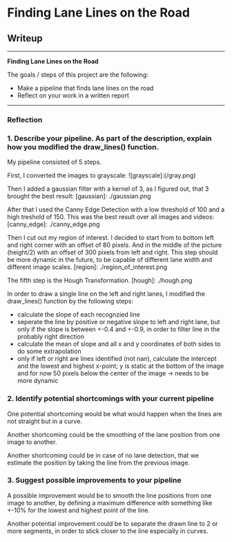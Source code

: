 # **Finding Lane Lines on the Road** 

## Writeup 

---

**Finding Lane Lines on the Road**

The goals / steps of this project are the following:
* Make a pipeline that finds lane lines on the road
* Reflect on your work in a written report

---

### Reflection

### 1. Describe your pipeline. As part of the description, explain how you modified the draw_lines() function.

My pipeline consisted of 5 steps. 

First, I converted the images to grayscale:
![grayscale]:(/gray.png)

Then I added a gaussian filter with a kernel of 3, as I figured out, that 3 brought the best result:
[gaussian]: ./gaussian.png

After that I used the Canny Edge Detection with a low threshold of 100 and a high treshold of 150. This was the best result over all images and videos:
[canny_edge]: ./canny_edge.png

Then I cut out my region of interest. I decided to start from to bottom left and right corner with an offset of 80 pixels. And in the middle of the picture (height/2) with an offset of 300 pixels from left and right. This step should be more dynamic in the future, to be capable of different lane width and different image scales. 
[region]: ./region_of_interest.png

The fifth step is the Hough Transformation.
[hough]: ./hough.png

In order to draw a single line on the left and right lanes, I modified the draw_lines() function by the following steps:
* calculate the slope of each recognzied line
* seperate the line by positive or negative slope to left and right lane, but only if the slope is between +-0.4 and +-0.9, in order to filter line in the probably right direction
* calculate the mean of slope and all x and y coordinates of both sides to do some extrapolation
* only if left or right are lines identified (not nan), calculate the intercept and the lowest and highest x-point; y is static at the bottom of the image and for now 50 pixels below the center of the image -> needs to be more dynamic


### 2. Identify potential shortcomings with your current pipeline


One potential shortcoming would be what would happen when the lines are not straight but in a curve.

Another shortcoming could be the smoothing of the lane position from one image to another.

Another shortcoming could be in case of no lane detection, that we estimate the position by taking the line from the previous image.


### 3. Suggest possible improvements to your pipeline

A possible improvement would be to smooth the line positions from one image to another, by defining a maximum difference with something like +-10% for the lowest and highest point of the line.

Another potential improvement could be to separate the drawn line to 2 or more segments, in order to stick closer to the line especially in curves.
